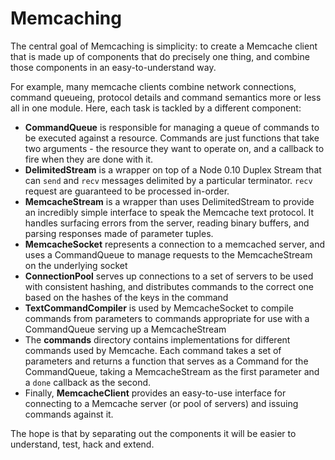# Memcaching

The central goal of Memcaching is simplicity: to create a Memcache client that is made up of components that do precisely one thing, and combine those components in an easy-to-understand way.

For example, many memcache clients combine network connections, command queueing, protocol details and command semantics more or less all in one module. Here, each task is tackled by a different component:

- **CommandQueue** is responsible for managing a queue of commands to be executed against a resource. Commands are just functions that take two arguments - the resource they want to operate on, and a callback to fire when they are done with it.
- **DelimitedStream** is a wrapper on top of a Node 0.10 Duplex Stream that can `send` and `recv` messages delimited by a particular terminator. `recv` request are guaranteed to be processed in-order.
- **MemcacheStream** is a wrapper than uses DelimitedStream to provide an incredibly simple interface to speak the Memcache text protocol. It handles surfacing errors from the server, reading binary buffers, and parsing responses made of parameter tuples.
- **MemcacheSocket** represents a connection to a memcached server, and uses a CommandQueue to manage requests to the MemcacheStream on the underlying socket
- **ConnectionPool** serves up connections to a set of servers to be used with consistent hashing, and distributes commands to the correct one based on the hashes of the keys in the command
- **TextCommandCompiler** is used by MemcacheSocket to compile commands from parameters to commands appropriate for use with a CommandQueue serving up a MemcacheStream
- The **commands** directory contains implementations for different commands used by Memcache. Each command takes a set of parameters and returns a function that serves as a Command for the CommandQueue, taking a MemcacheStream as the first parameter and a `done` callback as the second.
- Finally, **MemcacheClient** provides an easy-to-use interface for connecting to a Memcache server (or pool of servers) and issuing commands against it.

The hope is that by separating out the components it will be easier to understand, test, hack and extend.

